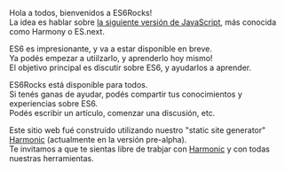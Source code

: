 <!--
layout: post
title: Hello World
date: 2014-05-17T08:18:47.847Z
comments: true
published: true
keywords: JavaScript, ES6
description: Hello world post
categories: JavaScript, ES6
authorName: Jaydson Gomes
authorLink: http://twitter.com/jaydson
authorDescription: JavaScript enthusiast - FrontEnd Engineer at Terra Networks - BrazilJS and RSJS curator
authorPicture: https://pbs.twimg.com/profile_images/453720347620032512/UM2nE21c_400x400.jpeg
-->
Hola a todos, bienvenidos a ES6Rocks!  
La idea es hablar sobre [la siguiente versión de JavaScript](http://wiki.ecmascript.org/doku.php?id=harmony:specification_drafts), más conocida como Harmony o ES.next.<!--more-->

ES6 es impresionante, y va a estar disponible en breve.  
Ya podés empezar a utiilzarlo, y aprenderlo hoy mismo!  
El objetivo principal es discutir sobre ES6, y ayudarlos a aprender.  

ES6Rocks está disponible para todos.  
Si tenés ganas de ayudar, podés compartir tus conocimientos y experiencias sobre ES6.  
Podés escribir un artículo, comenzar una discusión, etc.  


Este sitio web fué construído utilizando nuestro "static site generator" [Harmonic](https://github.com/es6rocks/harmonic/) (actualmente en la versión pre-alpha).  
Te invitamos a que te sientas libre de trabjar con [Harmonic](https://github.com/es6rocks/harmonic/) y con todas nuestras herramientas.
